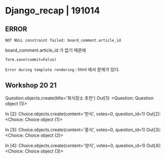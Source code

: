 # Django_recap | 191014



## ERROR 

`NOT NULL constraint failed: board_comment.article_id`

board_comment.article_id 가 없기 때문에 

`form.save(commit=False) ` 



`Error during template rendering` : html 에서 문제가 있다. 



## Workshop 20 21

Question.objects.create(title='회식장소 추천')
Out[1]: <Question: Question object (1)>

In [2]: Choice.objects.create(content='한식', votes=0, question_id=1)
Out[2]: <Choice: Choice object (1)>

In [3]: Choice.objects.create(content='중식', votes=0, question_id=1)
Out[3]: <Choice: Choice object (2)>

In [4]: Choice.objects.create(content='양식', votes=0, question_id=1)
Out[4]: <Choice: Choice object (3)>